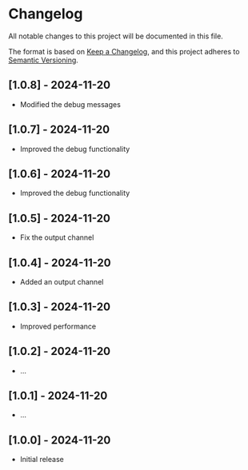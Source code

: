 # Changelog

All notable changes to this project will be documented in this file.

The format is based on [Keep a Changelog](https://keepachangelog.com/en/1.1.0/),
and this project adheres to [Semantic Versioning](https://semver.org/spec/v2.0.0.html).

## [1.0.8] - 2024-11-20

-   Modified the debug messages

## [1.0.7] - 2024-11-20

-   Improved the debug functionality

## [1.0.6] - 2024-11-20

-   Improved the debug functionality

## [1.0.5] - 2024-11-20

-   Fix the output channel

## [1.0.4] - 2024-11-20

-   Added an output channel

## [1.0.3] - 2024-11-20

-   Improved performance

## [1.0.2] - 2024-11-20

-   ...

## [1.0.1] - 2024-11-20

-   ...

## [1.0.0] - 2024-11-20

-   Initial release
